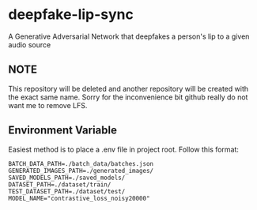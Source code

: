# deepfake-lip-sync
A Generative Adversarial Network that deepfakes a person's lip to a given audio source

## NOTE
This repository will be deleted and another repository will be created with the exact same name. Sorry for the inconvenience bit github really do not want me to remove LFS.

## Environment Variable
Easiest method is to place a .env file in project root. Follow this format:
```
BATCH_DATA_PATH=./batch_data/batches.json
GENERATED_IMAGES_PATH=./generated_images/
SAVED_MODELS_PATH=./saved_models/
DATASET_PATH=./dataset/train/
TEST_DATASET_PATH=./dataset/test/
MODEL_NAME="contrastive_loss_noisy20000"
```

